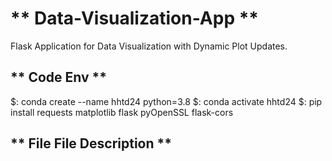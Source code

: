 # ** Data-Visualization-App ** 
Flask Application for Data Visualization with Dynamic Plot Updates.


## ** Code Env ** 
$: conda create --name hhtd24 python=3.8 
$: conda activate hhtd24 
$: pip install requests matplotlib flask pyOpenSSL flask-cors 

## ** File File Description ** 
